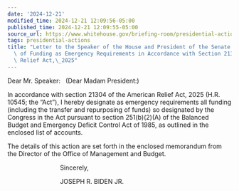 ```yaml
---
date: '2024-12-21'
modified_time: 2024-12-21 12:09:56-05:00
published_time: 2024-12-21 12:09:55-05:00
source_url: https://www.whitehouse.gov/briefing-room/presidential-actions/2024/12/21/letter-to-the-speaker-of-the-house-and-president-of-the-senate-on-the-designation-of-funding-as-emergency-requirements-in-accordance-with-section-21304-of-the-american-relief-act-2025/
tags: presidential-actions
title: "Letter to the Speaker of the House and President of the Senate on the Designation\
  \ of Funding as Emergency Requirements in Accordance with Section 21304 of the American\
  \ Relief Act,\_2025"
---
```

 
Dear Mr. Speaker:   (Dear Madam President:)  
  
In accordance with section 21304 of the American Relief Act, 2025 (H.R.
10545; the “Act”), I hereby designate as emergency requirements all
funding (including the transfer and repurposing of funds) so designated
by the Congress in the Act pursuant to section 251(b)(2)(A) of the
Balanced Budget and Emergency Deficit Control Act of 1985, as outlined
in the enclosed list of accounts.  
  
The details of this action are set forth in the enclosed memorandum from
the Director of the Office of Management and Budget.

                              Sincerely,  
  
  
  
                              JOSEPH R. BIDEN JR.  
